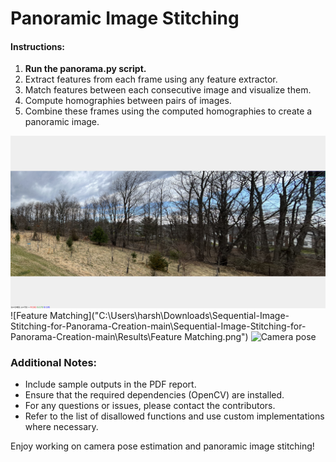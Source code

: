 # Panoramic Image Stitching
#### Instructions:
1. **Run the panorama.py script.**
2. Extract features from each frame using any feature extractor.
3. Match features between each consecutive image and visualize them.
4. Compute homographies between pairs of images.
5. Combine these frames using the computed homographies to create a panoramic image.


![Final Stitched Image](/Panorama.png)
![Feature Matching]("C:\Users\harsh\Downloads\Sequential-Image-Stitching-for-Panorama-Creation-main\Sequential-Image-Stitching-for-Panorama-Creation-main\Results\Feature Matching.png")
![Camera pose](path/to/panoramic_image.jpg)

### Additional Notes:
- Include sample outputs in the PDF report.
- Ensure that the required dependencies (OpenCV) are installed.
- For any questions or issues, please contact the contributors.
- Refer to the list of disallowed functions and use custom implementations where necessary.

Enjoy working on camera pose estimation and panoramic image stitching!
